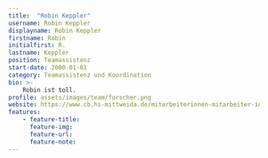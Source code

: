 ```yaml
---
title:  "Robin Keppler"
username: Robin Keppler
displayname: Robin Keppler
firstname: Robin
initialfirst: R.
lastname: Keppler
position: Teamassistenz
start-date: 2000-01-01
category: Teamassistenz und Koordination
bio: >- 
    Robin ist toll.   
profile: assets/images/team/forscher.png
website: https://www.cb.hs-mittweida.de/mitarbeiterinnen-mitarbeiter-in-ihren-fachgruppen/keppler-robin/
features:
    - feature-title: 
      feature-img: 
      feature-url: 
      feature-note: 
---
```

